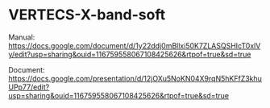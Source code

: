 # VERTECS-X-band-soft

Manual: https://docs.google.com/document/d/1y22ddj0mBllxi50K7ZLASQSHIcT0xlVy/edit?usp=sharing&ouid=116759558067108425626&rtpof=true&sd=true

Document: https://docs.google.com/presentation/d/12jOXu5NoKN04X9rqN5hKFfZ3khuUPp77/edit?usp=sharing&ouid=116759558067108425626&rtpof=true&sd=true
